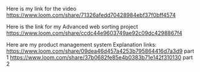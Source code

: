 Here is my link for the video
https://www.loom.com/share/71326afedd70428984ebf37f0bff4574

Here is the link for my Advanced web sorting project
https://www.loom.com/share/ccdc44e9603749ae92c09dc4298867f4

Here are my product management system Explanation links:
https://www.loom.com/share/09dea46d457a4253b795864416d7a3d9 part 1
https://www.loom.com/share/37b0682fe85e4b0383b71e142f310130 part 2


